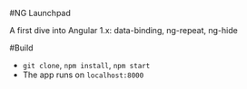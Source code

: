 #NG Launchpad

A first dive into Angular 1.x: data-binding, ng-repeat, ng-hide

#Build
* `git clone`, `npm install`, `npm start`
* The app runs on `localhost:8000`
